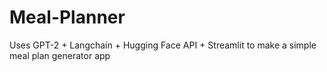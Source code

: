 # Meal-Planner
Uses GPT-2 + Langchain + Hugging Face API + Streamlit to make a simple meal plan generator app

